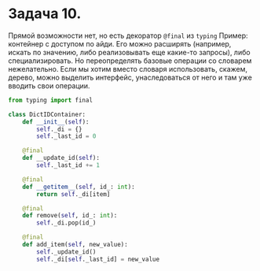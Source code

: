 # Задача 10.
Прямой возможности нет, но есть декоратор `@final` из `typing`
Пример: контейнер с доступом по айди. Его можно расширять (например, искать по значению, либо реализовывать еще какие-то запросы), либо специализировать. 
Но переопределять базовые операции со словарем нежелательно. 
Если мы хотим вместо словаря использовать, скажем, дерево, можно выделить интерфейс, унаследоваться от него и там уже вводить свои операции.

```python
from typing import final

class DictIDContainer:
	def __init__(self):
		self._di = {}
		self._last_id = 0

	@final
	def __update_id(self):
		self._last_id += 1

	@final
	def __getitem__(self, id_: int):
		return self._di[item]

	@final
	def remove(self, id_: int):
		self._di.pop(id_)

	@final
	def add_item(self, new_value):
		self._update_id()
		self._di[self._last_id] = new_value
	
```
